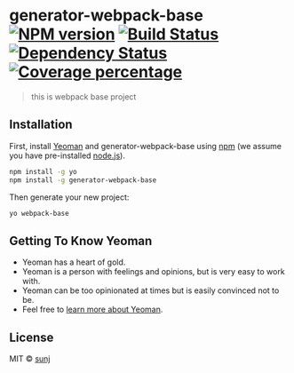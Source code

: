 # generator-webpack-base [![NPM version][npm-image]][npm-url] [![Build Status][travis-image]][travis-url] [![Dependency Status][daviddm-image]][daviddm-url] [![Coverage percentage][coveralls-image]][coveralls-url]
> this is webpack base project

## Installation

First, install [Yeoman](http://yeoman.io) and generator-webpack-base using [npm](https://www.npmjs.com/) (we assume you have pre-installed [node.js](https://nodejs.org/)).

```bash
npm install -g yo
npm install -g generator-webpack-base
```

Then generate your new project:

```bash
yo webpack-base
```

## Getting To Know Yeoman

 * Yeoman has a heart of gold.
 * Yeoman is a person with feelings and opinions, but is very easy to work with.
 * Yeoman can be too opinionated at times but is easily convinced not to be.
 * Feel free to [learn more about Yeoman](http://yeoman.io/).

## License

MIT © [sunj]()


[npm-image]: https://badge.fury.io/js/generator-webpack-base.svg
[npm-url]: https://npmjs.org/package/generator-webpack-base
[travis-image]: https://travis-ci.com/az1802/generator-webpack-base.svg?branch=master
[travis-url]: https://travis-ci.com/az1802/generator-webpack-base
[daviddm-image]: https://david-dm.org/az1802/generator-webpack-base.svg?theme=shields.io
[daviddm-url]: https://david-dm.org/az1802/generator-webpack-base
[coveralls-image]: https://coveralls.io/repos/az1802/generator-webpack-base/badge.svg
[coveralls-url]: https://coveralls.io/r/az1802/generator-webpack-base

